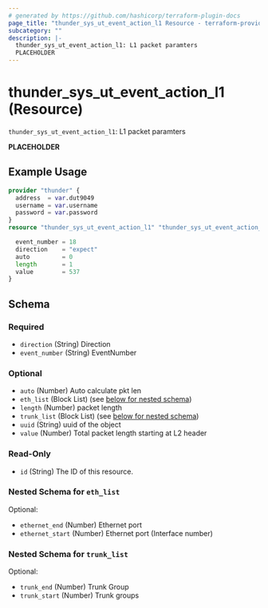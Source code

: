 ```yaml
---
# generated by https://github.com/hashicorp/terraform-plugin-docs
page_title: "thunder_sys_ut_event_action_l1 Resource - terraform-provider-thunder"
subcategory: ""
description: |-
  thunder_sys_ut_event_action_l1: L1 packet paramters
  PLACEHOLDER
---
```


# thunder_sys_ut_event_action_l1 (Resource)

`thunder_sys_ut_event_action_l1`: L1 packet paramters

__PLACEHOLDER__

## Example Usage

```terraform
provider "thunder" {
  address  = var.dut9049
  username = var.username
  password = var.password
}
resource "thunder_sys_ut_event_action_l1" "thunder_sys_ut_event_action_l1" {

  event_number = 18
  direction    = "expect"
  auto         = 0
  length       = 1
  value        = 537
}
```

<!-- schema generated by tfplugindocs -->
## Schema

### Required

- `direction` (String) Direction
- `event_number` (String) EventNumber

### Optional

- `auto` (Number) Auto calculate pkt len
- `eth_list` (Block List) (see [below for nested schema](#nestedblock--eth_list))
- `length` (Number) packet length
- `trunk_list` (Block List) (see [below for nested schema](#nestedblock--trunk_list))
- `uuid` (String) uuid of the object
- `value` (Number) Total packet length starting at L2 header

### Read-Only

- `id` (String) The ID of this resource.

<a id="nestedblock--eth_list"></a>
### Nested Schema for `eth_list`

Optional:

- `ethernet_end` (Number) Ethernet port
- `ethernet_start` (Number) Ethernet port (Interface number)


<a id="nestedblock--trunk_list"></a>
### Nested Schema for `trunk_list`

Optional:

- `trunk_end` (Number) Trunk Group
- `trunk_start` (Number) Trunk groups


